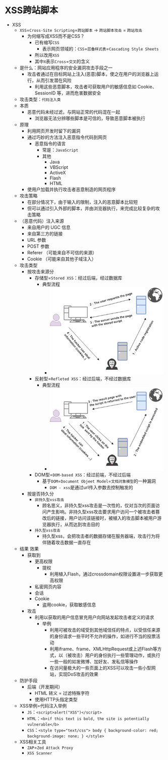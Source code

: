 # XSS跨站脚本

* XSS
  * `XSS`=`Cross-Site Scripting`=`跨站脚本` -> `跨站脚本攻击` = `跨站攻击`
    * 为何缩写成XSS而不是CSS？
      * 已有缩写`CSS`
        * 表示网页领域的：`CSS`=`层叠样式表`=`Cascading Style Sheets`
      * 所以改用`XSS`
      * 其中`X`表示`Cross`=`交叉`的含义
  * 是什么：网站应用程序的安全漏洞攻击手段之一
    * 攻击者通过在目标网站上注入(恶意)脚本，使之在用户的浏览器上运行，从而引发潜在风险
      * 利用这些恶意脚本，攻击者可获取用户的敏感信息如 Cookie、SessionID 等，进而危害数据安全
  * 攻击类型：`代码注入类`
  * 本质
    * 恶意代码未经过滤，与网站正常的代码混在一起
      * 浏览器无法分辨哪些脚本是可信的，导致恶意脚本被执行
  * 原理
    * 利用网页开发时留下的漏洞
    * 通过巧妙的方法注入恶意指令代码到网页
      * 恶意指令的语言
        * 常是：`JavaScript`
        * 其他
          * Java
          * VBScript
          * ActiveX
          * Flash
          * HTML
    * 使用户加载并执行攻击者恶意制造的网页程序
  * 攻击策略
    * 在部分情况下，由于输入的限制，注入的恶意脚本比较短
    * 但可以通过引入外部的脚本，并由浏览器执行，来完成比较复杂的攻击策略
  * （恶意代码）注入来源
    * 来自用户的 UGC 信息
    * 来自第三方的链接
    * URL 参数
    * POST 参数
    * Referer （可能来自不可信的来源）
    * Cookie （可能来自其他子域注入）
  * 攻击类型
    * 按攻击来源分
      * 存储型=`Stored XSS`：经过后端，经过数据库
        * 典型流程
          * ![xss_stored_process](../../assets/img/xss_stored_process.png)
      * 反射型=`Refleted XSS`：经过后端，不经过数据库
        * 典型流程
          * ![xss_reflected_process](../../assets/img/xss_reflected_process.png)
      * DOM型=`DOM-based XSS`：经过前端，不经过后端
        * 基于`DOM`=`Document Objeet Model`=`文档对象模型`的一种漏洞
          * `DOM - xss`是通过url传入参数去控制触发的
    * 按是否持久分
      * `非持久型xss攻击`
        * 顾名思义，非持久型xss攻击是一次性的，仅对当次的页面访问产生影响。非持久型xss攻击要求用户访问一个被攻击者篡改后的链接，用户访问该链接时，被植入的攻击脚本被用户游览器执行，从而达到攻击目的
      * `持久型xss攻击`
        * 持久型xss，会把攻击者的数据存储在服务器端，攻击行为将伴随着攻击数据一直存在
  * 结果 效果
    * 获取到
      * 更高权限
        * 提权
          * 利用植入Flash，通过crossdomain权限设置进一步获取更高权限
      * 私密网页内容
      * 会话
      * Cookie
        * 盗用cookie，获取敏感信息
    * 攻击
      * 利用以获取的用户信息冒充用户向网站发起攻击者定义的请求
        * 举例
          * 利用可被攻击的域受到其他域信任的特点，以受信任来源的身份请求一些平时不允许的操作，如进行不当的投票活动
          * 利用iframe、frame、XMLHttpRequest或上述Flash等方式，以（被攻击）用户的身份执行一些管理动作，或执行一些一般的如发微博、加好友、发私信等操作
          * 在访问量极大的一些页面上的XSS可以攻击一些小型网站，实现DoS攻击的效果
  * 防护手段
    * 后端（开发期间）
      * HTML 转义 = 过滤特殊字符
      * 使用HTTP头指定类型
  * XSS举例=代码注入举例
    * `JS`：`<script>alert("XSS")</script>`
    * `HTML`：`<b>if this text is bold, the site is potentially vulnerable</b>`
    * `CSS`：`<style type="text/css"> body { background-color: red; background-image: none; } </style>`
  * XSS相关工具
    * `ZAP`=`Zed Attack Proxy`
    * `XSS Scanner`
